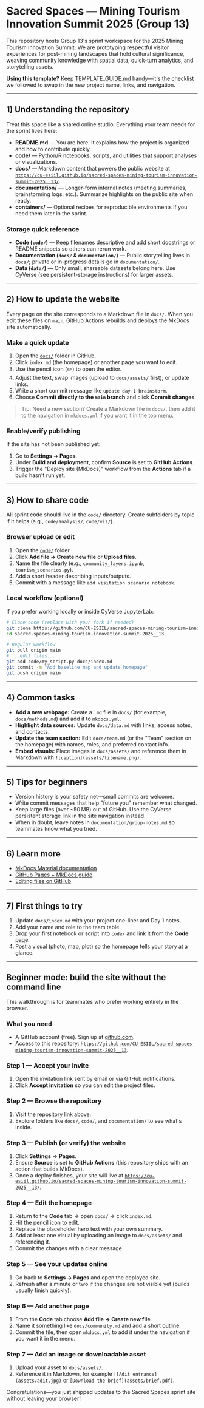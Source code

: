 # Sacred Spaces — Mining Tourism Innovation Summit 2025 (Group 13)

This repository hosts Group 13's sprint workspace for the 2025 Mining Tourism Innovation Summit. We are prototyping respectful visitor experiences for post-mining landscapes that hold cultural significance, weaving community knowledge with spatial data, quick-turn analytics, and storytelling assets.

**Using this template?** Keep [TEMPLATE_GUIDE.md](TEMPLATE_GUIDE.md) handy—it's the checklist we followed to swap in the new project name, links, and navigation.

---

## 1) Understanding the repository

Treat this space like a shared online studio. Everything your team needs for the sprint lives here:

* **README.md** — You are here. It explains how the project is organized and how to contribute quickly.
* **code/** — Python/R notebooks, scripts, and utilities that support analyses or visualizations.
* **docs/** — Markdown content that powers the public website at [`https://cu-esiil.github.io/sacred-spaces-mining-tourism-innovation-summit-2025__13/`](https://cu-esiil.github.io/sacred-spaces-mining-tourism-innovation-summit-2025__13/).
* **documentation/** — Longer-form internal notes (meeting summaries, brainstorming logs, etc.). Summarize highlights on the public site when ready.
* **containers/** — Optional recipes for reproducible environments if you need them later in the sprint.

### Storage quick reference

- **Code (`code/`)** — Keep filenames descriptive and add short docstrings or README snippets so others can rerun work.
- **Documentation (`docs/` & `documentation/`)** — Public storytelling lives in `docs/`; private or in-progress details go in `documentation/`.
- **Data (`data/`)** — Only small, shareable datasets belong here. Use CyVerse (see persistent-storage instructions) for larger assets.

---

## 2) How to update the website

Every page on the site corresponds to a Markdown file in `docs/`. When you edit these files on `main`, GitHub Actions rebuilds and deploys the MkDocs site automatically.

### Make a quick update

1. Open the [`docs/`](docs/) folder in GitHub.
2. Click `index.md` (the homepage) or another page you want to edit.
3. Use the pencil icon (✏️) to open the editor.
4. Adjust the text, swap images (upload to `docs/assets/` first), or update links.
5. Write a short commit message like `update day 1 brainstorm`.
6. Choose **Commit directly to the `main` branch** and click **Commit changes**.

> Tip: Need a new section? Create a Markdown file in `docs/`, then add it to the navigation in `mkdocs.yml` if you want it in the top menu.

### Enable/verify publishing

If the site has not been published yet:

1. Go to **Settings → Pages**.
2. Under **Build and deployment**, confirm **Source** is set to **GitHub Actions**.
3. Trigger the "Deploy site (MkDocs)" workflow from the **Actions** tab if a build hasn't run yet.

---

## 3) How to share code

All sprint code should live in the `code/` directory. Create subfolders by topic if it helps (e.g., `code/analysis/`, `code/viz/`).

### Browser upload or edit

1. Open the [`code/`](code/) folder.
2. Click **Add file → Create new file** or **Upload files**.
3. Name the file clearly (e.g., `community_layers.ipynb`, `tourism_scenarios.py`).
4. Add a short header describing inputs/outputs.
5. Commit with a message like `add visitation scenario notebook`.

### Local workflow (optional)

If you prefer working locally or inside CyVerse JupyterLab:

```bash
# Clone once (replace with your fork if needed)
git clone https://github.com/CU-ESIIL/sacred-spaces-mining-tourism-innovation-summit-2025__13.git
cd sacred-spaces-mining-tourism-innovation-summit-2025__13

# Regular workflow
git pull origin main
# ...edit files...
git add code/my_script.py docs/index.md
git commit -m "Add baseline map and update homepage"
git push origin main
```

---

## 4) Common tasks

* **Add a new webpage:** Create a `.md` file in `docs/` (for example, `docs/methods.md`) and add it to `mkdocs.yml`.
* **Highlight data sources:** Update `docs/data.md` with links, access notes, and contacts.
* **Update the team section:** Edit `docs/team.md` (or the "Team" section on the homepage) with names, roles, and preferred contact info.
* **Embed visuals:** Place images in `docs/assets/` and reference them in Markdown with `![caption](assets/filename.png)`.

---

## 5) Tips for beginners

* Version history is your safety net—small commits are welcome.
* Write commit messages that help "future you" remember what changed.
* Keep large files (over ~50 MB) out of GitHub. Use the CyVerse persistent storage link in the site navigation instead.
* When in doubt, leave notes in `documentation/group-notes.md` so teammates know what you tried.

---

## 6) Learn more

* [MkDocs Material documentation](https://squidfunk.github.io/mkdocs-material/)
* [GitHub Pages + MkDocs guide](https://www.mkdocs.org/user-guide/deploying-your-docs/#github-pages)
* [Editing files on GitHub](https://docs.github.com/en/repositories/working-with-files/managing-files/editing-files)

---

## 7) First things to try

1. Update `docs/index.md` with your project one-liner and Day 1 notes.
2. Add your name and role to the team table.
3. Drop your first notebook or script into `code/` and link it from the **Code** page.
4. Post a visual (photo, map, plot) so the homepage tells your story at a glance.

---

## Beginner mode: build the site without the command line

This walkthrough is for teammates who prefer working entirely in the browser.

### What you need

* A GitHub account (free). Sign up at [github.com](https://github.com/).
* Access to this repository: [`https://github.com/CU-ESIIL/sacred-spaces-mining-tourism-innovation-summit-2025__13`](https://github.com/CU-ESIIL/sacred-spaces-mining-tourism-innovation-summit-2025__13).

### Step 1 — Accept your invite

1. Open the invitation link sent by email or via GitHub notifications.
2. Click **Accept invitation** so you can edit the project files.

### Step 2 — Browse the repository

1. Visit the repository link above.
2. Explore folders like `docs/`, `code/`, and `documentation/` to see what's inside.

### Step 3 — Publish (or verify) the website

1. Click **Settings** → **Pages**.
2. Ensure **Source** is set to **GitHub Actions** (this repository ships with an action that builds MkDocs).
3. Once a deploy finishes, your site will live at [`https://cu-esiil.github.io/sacred-spaces-mining-tourism-innovation-summit-2025__13/`](https://cu-esiil.github.io/sacred-spaces-mining-tourism-innovation-summit-2025__13/).

### Step 4 — Edit the homepage

1. Return to the **Code** tab → open `docs/` → click `index.md`.
2. Hit the pencil icon to edit.
3. Replace the placeholder hero text with your own summary.
4. Add at least one visual by uploading an image to `docs/assets/` and referencing it.
5. Commit the changes with a clear message.

### Step 5 — See your updates online

1. Go back to **Settings → Pages** and open the deployed site.
2. Refresh after a minute or two if the changes are not visible yet (builds usually finish quickly).

### Step 6 — Add another page

1. From the **Code** tab choose **Add file → Create new file**.
2. Name it something like `docs/community.md` and add a short outline.
3. Commit the file, then open `mkdocs.yml` to add it under the navigation if you want it in the menu.

### Step 7 — Add an image or downloadable asset

1. Upload your asset to `docs/assets/`.
2. Reference it in Markdown, for example `![Adit entrance](assets/adit.jpg)` or `[Download the brief](assets/brief.pdf)`.

Congratulations—you just shipped updates to the Sacred Spaces sprint site without leaving your browser!
